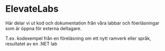 ElevateLabs
===========

Här delar vi ut kod och dokumentation från våra labbar och föerläsningar som är öppna för externa deltagare.

T.ex. kodexempel från en föreläsning om ett nytt ramverk eller språk, resultatet av en .NET lab 